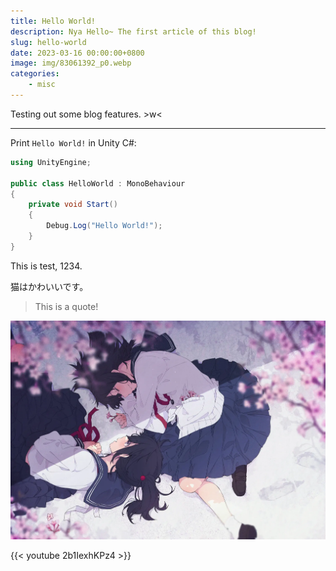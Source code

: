 ```yaml
---
title: Hello World!
description: Nya Hello~ The first article of this blog!
slug: hello-world
date: 2023-03-16 00:00:00+0800
image: img/83061392_p0.webp
categories:
    - misc
---
```


Testing out some blog features. >w<

---

Print `Hello World!` in Unity C#:
```csharp
using UnityEngine;

public class HelloWorld : MonoBehaviour
{
    private void Start()
    {
        Debug.Log("Hello World!");
    }
}
```

This is test, 1234.

猫はかわいいです。

> This is a quote!

![Image Test](69660140_p0.webp)

{{< youtube 2b1IexhKPz4 >}}
